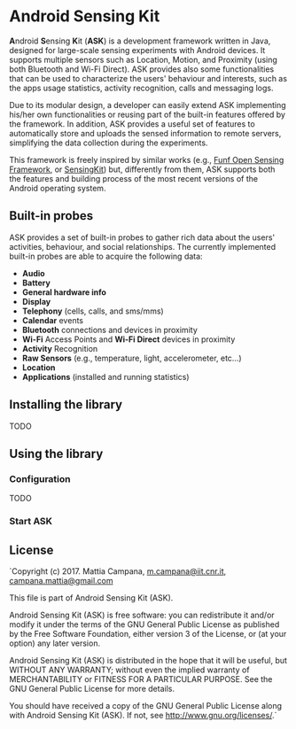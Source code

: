 # Android Sensing Kit

**A**ndroid **S**ensing **K**it (**ASK**) is a development framework
written in Java, designed for large-scale sensing experiments with
Android devices.
It supports multiple sensors such as Location, Motion, and Proximity
(using both Bluetooth and Wi-Fi Direct).
ASK provides also some functionalities that can be used to characterize
the users' behaviour and interests, such as the apps usage statistics,
activity recognition, calls and messaging logs.

Due to its modular design, a developer can easily extend ASK
implementing his/her own functionalities or reusing part of the
built-in features offered by the framework.
In addition, ASK provides a useful set of features to automatically
store and uploads the sensed information to remote servers, simplifying
the data collection during the experiments.

This framework is freely inspired by similar works (e.g.,
[Funf Open Sensing Framework](http://funf.org), or
[SensingKit](https://sensingkit.org)) but, differently from
them, ASK supports both the features and building process of the most
recent versions of the Android operating system.

## Built-in probes

ASK provides a set of built-in probes to gather rich data about the
users' activities, behaviour, and social relationships. The currently
implemented built-in probes are able to acquire the following
data:

   * **Audio**
   * **Battery**
   * **General hardware info**
   * **Display**
   * **Telephony** (cells, calls, and sms/mms)
   * **Calendar** events
   * **Bluetooth** connections and devices in proximity
   * **Wi-Fi** Access Points and **Wi-Fi Direct** devices in proximity
   * **Activity** Recognition
   * **Raw Sensors** (e.g., temperature, light, accelerometer, etc...)
   * **Location**
   * **Applications** (installed and running statistics)



## Installing the library

TODO

## Using the library

### Configuration

TODO

### Start ASK

## License

`Copyright (c) 2017. Mattia Campana, m.campana@iit.cnr.it,
campana.mattia@gmail.com

This file is part of Android Sensing Kit (ASK).

Android Sensing Kit (ASK) is free software: you can redistribute it
and/or modify it under the terms of the GNU General Public License as
published by the Free Software Foundation, either version 3 of the
License, or (at your option) any later version.

Android Sensing Kit (ASK) is distributed in the hope that it will be
useful, but WITHOUT ANY WARRANTY; without even the implied warranty of
MERCHANTABILITY or FITNESS FOR A PARTICULAR PURPOSE.  See the
GNU General Public License for more details.

You should have received a copy of the GNU General Public License
along with Android Sensing Kit (ASK).  If not, see
<http://www.gnu.org/licenses/>.`